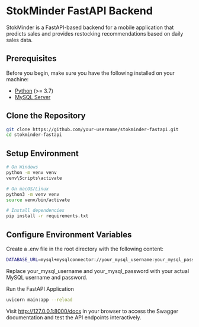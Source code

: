 # StokMinder FastAPI Backend

StokMinder is a FastAPI-based backend for a mobile application that predicts sales and provides restocking recommendations based on daily sales data.

## Prerequisites

Before you begin, make sure you have the following installed on your machine:

- [Python](https://www.python.org/downloads/) (>= 3.7)
- [MySQL Server](https://dev.mysql.com/downloads/mysql/)

## Clone the Repository

```bash
git clone https://github.com/your-username/stokminder-fastapi.git
cd stokminder-fastapi
```

## Setup Environment
```bash
# On Windows
python -m venv venv
venv\Scripts\activate

# On macOS/Linux
python3 -m venv venv
source venv/bin/activate

# Install dependencies
pip install -r requirements.txt
```

## Configure Environment Variables
Create a .env file in the root directory with the following content:
```bash
DATABASE_URL=mysql+mysqlconnector://your_mysql_username:your_mysql_password@localhost/stokminder
```
Replace your_mysql_username and your_mysql_password with your actual MySQL username and password.

Run the FastAPI Application
```bash
uvicorn main:app --reload
```
Visit http://127.0.0.1:8000/docs in your browser to access the Swagger documentation and test the API endpoints interactively.